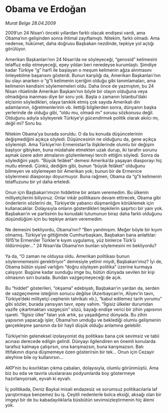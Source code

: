 # Obama ve Erdoğan

*Murat Belge 28.04.2009*

<div class="taraf_structure_2col_1zq">
<div class="margen_n">



 <p>2009’un 24 Nisan’ı önceki yıllardan farklı olacak endişesi vardı, ama Obama’nın gelişinden sonra ihtimal zayıflamıştı. Nitekim, farklı olmadı. Ama nedense, hükümet, daha doğrusu Başbakan nezdinde, tepkiye yol açtığı görülüyor. <br/><br/>Amerikan Başkanları’nın 24 Nisan’da ne söyleyeceği, “genosid” kelimesini telaffuz edip etmeyeceği, epey yıldan beri neredeyse kurumlaştı. Şimdiye kadar Türkiye “g” harfi ile başlayan o meşum kelimenin ağza alınmasını önleyebilme başarısını gösterdi. Bunun karşılığı da, Amerikan Başkanları’nın bu olayı anarken o “g”li kelimenin içeriğini olduğu gibi tanımlamaları, ama kelimenin kendisini söylememeleri oldu. Daha önce de yazmıştım, bu 24 Nisan ritüelinde Amerikan Başkanı’nın böyle bir olayın olduğuna veya olmadığına inanması diye bir soru yok. Başta o zamanın İstanbul’daki elçisinin söyledikleri, olaya tanıklık etmiş çok sayıda Amerikalı din adamlarının, öğretmenlerinin vb. ilettiği bilgilerden sonra, dünyanın başka yerlerinde de olduğu gibi, “oldu mu, olmadı mı” sorusu sözkonusu değil. Olduğunu adıyla söyleyerek Türkiye’yi <i>gücendirmek</i> politik olarak akılcı mı, değil mi? Soru bu. <br/><br/>Nitekim Obama’ya burada soruldu. O da bu konuda düşüncelerinin değişmediğini açıkça söyledi. Düşüncesinin ne olduğunu da, gene açıkça söylemişti. Ama Türkiye’nin Ermenistan’la ilişkilerinde olumlu bir değişim başlıyor gibiyken, buna müdahale etmekten uzak durup, iki tarafın sorunu aşmak üzere adım atmalarını gözlemlemeyi tercih ettiğini söyledi. Sonra da söylediğini yaptı. “Büyük felâket” demesi Amerika’da yaşayan diasporayı hiç mutlu etmedi. Çünkü, dediğim gibi, bunun “büyük felâket” olduğunu bilmeyen ve söylemeyen bir Amerikan yok; bunun bir de Ermenice söylenmesi diasporayı doyurmuyor. Buna rağmen, Obama da “g”li kelimenin telaffuzunu bir yıl daha erteledi. <br/><br/>Onun için Başbakan’ımızın hiddetine bir anlam veremedim. Bu ülkenin milliyetçilerini biliyoruz. Onlar inkâr politikasını devam ettirecek, Obama gibi önderlerin sözlerini de, Türkiye’de yabancı düşmanlığını körüklemek için kullanacaklar. Dolayısıyla onların gösterdikleri tepkilerin şaşırtıcı bir yanı yok. Başbakan’ın ve partisinin bu konudaki tutumunun biraz daha farklı olduğunu düşündüğüm için bu tepkiye anlam veremedim. <br/><br/>Ne demesini bekliyordu, Obama’nın? “Ben yanılmışım. Meğer böyle bir kıyım olmamış. Türkiye’ye gittiğimde Cumhurbaşkanı, Başbakan bana anlattılar: 1915’te Ermeniler Türkler’e kıyım uygulamış, yüz binlerce Türk’ü öldürmüşler...” 24 Nisan’da Obama’nın bunları söylemesini mi bekliyordu? <br/><br/>Ya da, “O zaman ne olduysa oldu. Amerikan politikası bunun söylenmemesini gerektiriyor” demesiyle yetinir miydi, Başbakan’ımız? İyi de, Obama bütün siyasî varlığını “doğru söyleyen politika” üzerine kurmaya çalışıyor. Bugüne kadar sunduğu imge bu, bütün dünyada sevilen bir kişi olmasının sırrı burada. Bundan vazgeçmeyeceği de açık. <br/><br/>Bu “hiddet” gösterileri, “okşama” edebiyatı, Başbakan’ın yardan da, serden de vazgeçmeme isteğinin sonucu değilse (Azerbaycan’ın, Aliyev’in tavrı, Türkiye’deki milliyetçi cephenin tahrikatı vb.), “kabul edilemez tarih yorumu” gibi sözler, burada yansıyan tavır, epey vahim. “İlgisiz ülkeler durumdan vazife çıkartmaktan vazgeçsin” sözü, bayağı endişe verici bir zihin yapısının işareti. “İlgisiz ülke” falan yok artık, şu yaşadığımız dünyada. Bu zihin yapısının yapacağı işler, Obama’nın umduğu ve beklediği olumlu gelişmenin gerçekleşme şansının da bir hayli düşük olduğu anlamına gelebilir. <br/><br/>Türkiye’nin geleneksel izolasyonist dış politikası bana çok sevimsiz ve tabii acınası derecede edilgin gelirdi. Dünyayı ilgilendiren en önemli konularda tarafsız kalmaya çalışırsın, ona karışmazsın, buna karışmazsın. Batı ittifakının dışına düşmemeye özen gösterirsin bir tek... Onun için Cezayir aleyhine bile oy kullanırsın... <br/><br/>AKP’nin bu kısırlıktan çıkma çabaları, dolayısıyla, olumlu görünmüştü. Ama biz bu eda ve tavırla uluslararası podyumlarda boy göstermeye hazırlanıyorsak, eyvah ki eyvah. <br/><br/>İç politikada, Deniz Baykal misali endazesiz ve sorumsuz politikacılarla laf yarıştırmaya benzemez bu iş. Çeşitli nedenlerle bolca eksiği, aksağı olan bir imgeyi bir de bu kabadayılıklarla büsbütün sevimsizleştirmenin hiç âlemi yok.</p>

<br/>


<div id="taraf_not">
</div>

</div>


</div>
